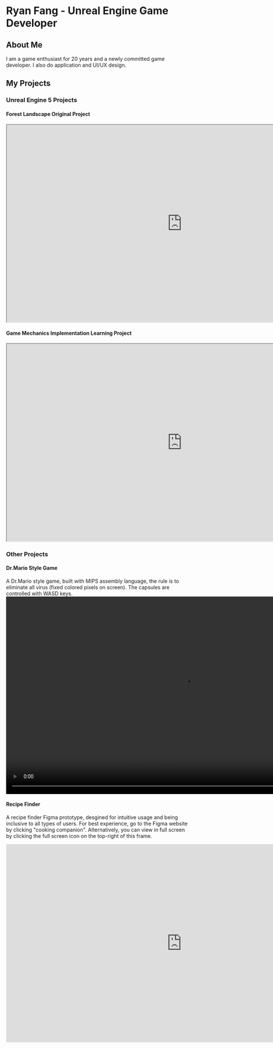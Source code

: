 # Ryan Fang - Unreal Engine Game Developer
## About Me
I am a game enthusiast for 20 years and a newly committed game developer. I also do application and UI/UX design.

## My Projects

### Unreal Engine 5 Projects

#### Forest Landscape Original Project
<iframe
  src="https://drive.google.com/file/d/1xc0KzSKnmbgQzWvXdo2Jjj4f1wPnhNIl/preview"
  width="960" height="540"
  allow="autoplay; encrypted-media"
  allowfullscreen>
</iframe>

#### Game Mechanics Implementation Learning Project
<iframe
  src="https://drive.google.com/file/d/12UvzXFzVeLjp6ax38uaPa0DiFXU-1dtT/view?usp=sharing"
  width="960" height="540"
  allow="autoplay; encrypted-media"
  allowfullscreen>
</iframe>


### Other Projects

#### Dr.Mario Style Game
A Dr.Mario style game, built with MIPS assembly language, the rule is to eliminate all virus (fixed colored pixels on screen). The capsules are controlled with WASD keys.
<video width="960" height="540" controls>
  <source src="{{ '/assets/videos/Dr.Mario.mp4' | Dr.Mario }}" type="video/mp4">
  Your browser does not support the video tag.
</video>

#### Recipe Finder
A recipe finder Figma prototype, desgined for intuitive usage and being inclusive to all types of users.
For best experience, go to the Figma website by clicking "cooking companion". Alternatively, you can view in full screen by clicking the full screen icon on the top-right of this frame.
<iframe style="border: 1px solid rgba(0, 0, 0, 0.1);" width="960" height="540" src="https://embed.figma.com/proto/Y898LmI3wB0IGv067sQz0M/Cooking-companion?node-id=1104-29478&starting-point-node-id=1104%3A29478&embed-host=share" allowfullscreen>
  Your browser does not support direct viewing, please view in the Figma website
</iframe>
